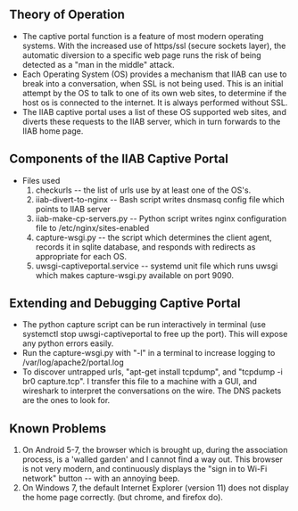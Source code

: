 ## Theory of Operation

* The captive portal function is a feature of most modern operating systems. With the increased use of https/ssl (secure sockets layer), the automatic diversion to a specific web page runs the risk of being detected as a "man in the middle" attack.
* Each Operating System (OS) provides a mechanism that IIAB can use to break into a conversation, when SSL is not being used. This is an initial attempt by the OS to talk to one of its own web sites, to determine if the host os is connected to the internet. It is always performed without SSL.
* The IIAB captive portal uses a list of these OS supported web sites, and diverts these requests to the IIAB server, which in turn forwards to the IIAB home page.

## Components of the IIAB Captive Portal

* Files used
    1. checkurls -- the list of urls use by at least one of the OS's.
    1. iiab-divert-to-nginx -- Bash script writes dnsmasq config file which points to IIAB server
    1. iiab-make-cp-servers.py -- Python script writes nginx configuration file to /etc/nginx/sites-enabled
    1. capture-wsgi.py -- the script which determines the client agent, records it in sqlite database, and responds with redirects as appropriate for each OS.
    1. uwsgi-captiveportal.service -- systemd unit file which runs uwsgi which makes capture-wsgi.py available on port 9090.
    
 ## Extending and Debugging Captive Portal
 * The python capture script can be run interactively in terminal (use systemctl stop uwsgi-captiveportal to free up the port). This will expose any python errors easily.
 * Run the capture-wsgi.py with "-l" in a terminal to increase logging to /var/log/apache2/portal.log
 * To discover untrapped urls, "apt-get install tcpdump", and "tcpdump -i br0 capture.tcp". I transfer this file to a machine with a GUI, and wireshark to interpret the conversations on the wire. The DNS packets are the ones to look for.
 
 ## Known Problems
 1. On Android 5-7, the browser which is brought up, during the association process, is a 'walled garden' and I cannot find a way out. This browser is not very modern, and continuously displays the "sign in to Wi-Fi network" button -- with an annoying beep.
 2. On Windows 7, the default Internet Explorer (version 11) does not display the home page correctly. (but chrome, and firefox do).
